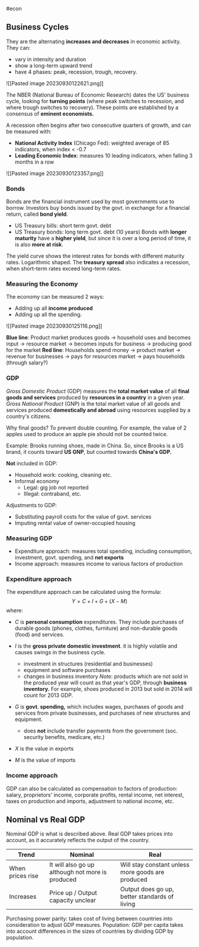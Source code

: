 #econ 
## Business Cycles
They are the alternating **increases and decreases** in economic activity. They can: 
- vary in intensity and duration
- show a long-term upward trend
- have 4 phases: peak, recession, trough, recovery.

![[Pasted image 20230930122621.png]]

The NBER (National Bureau of Economic Research) dates the US' business cycle, looking for **turning points** (where peak switches to recession, and where trough switches to recovery). These points are established by a consensus of **eminent economists.**

A recession often begins after two consecutive quarters of growth, and can be measured with: 
- **National Activity Index** (Chicago Fed): weighted average of 85 indicators, when index < -0.7
- **Leading Economic Index**: measures 10 leading indicators, when falling 3 months in a row

![[Pasted image 20230930123357.png]]

### Bonds
Bonds are the financial instrument used by most governments use to borrow. Investors buy bonds issued by the govt. in exchange for a financial return, called **bond yield**.
- US Treasury bills: short term govt. debt
- US Treasury bonds: long term govt. debt (10 years)
Bonds with **longer maturity** have a **higher yield**, but since it is over a long period of time, it is also **more at risk**.

The yield curve shows the interest rates for bonds with different maturity rates. Logarithmic shaped.
The **treasury spread** also indicates a recession, when short-term rates exceed long-term rates.

### Measuring the Economy
The economy can be measured 2 ways: 
- Adding up all **income produced** 
- Adding up all the spending.

![[Pasted image 20230930125116.png]]

**Blue line**: Product market produces goods -> household uses and becomes input ->  resource market -> becomes inputs for business -> producing good for the market
**Red line**: Households spend money -> product market -> revenue for businesses -> pays for resources market -> pays households (through salary?)

### GDP
*Gross Domestic Product* (GDP) measures the **total market value** of all **final goods and services** produced by **resources in a country** in a given year.
*Gross National Product* (GNP) is the total market value of all goods and services produced **domestically and abroad** using resources supplied by a country's citizens.

Why final goods? To prevent double counting. For example, the value of 2 apples used to produce an apple pie should not be counted twice.

Example: Brooks running shoes, made in China. So, since Brooks is a US brand, it counts toward **US GNP**, but counted towards **China's GDP.**

**Not** included in GDP: 
- Household work: cooking, cleaning etc.
- Informal economy
	- Legal: gig job not reported
	- Illegal: contraband, etc.

Adjustments to GDP: 
- Substituting payroll costs for the value of govt. services
- Imputing rental value of owner-occupied housing

### Measuring GDP
- Expenditure approach: measures total spending, including consumption, investment, govt. spending, and **net exports**
- Income approach: measures income to various factors of production
### Expenditure approach
The expenditure approach can be calculated using the formula: 
$$Y = C + I + G + (X - M)$$
where: 
- $C$ is **personal consumption** expenditures. They include purchases of durable goods (phones, clothes, furniture) and non-durable goods (food) and services.
- $I$ is the **gross private domestic investment**. it is highly volatile and causes swings in the business cycle.
	- investment in structures (residential and businesses)
	- equipment and software purchases
	- changes in business inventory
*Note*: products which are not sold in the produced year will count as that year's GDP, through **business inventory.** For example, shoes produced in 2013 but sold in 2014 will count for 2013 GDP.

- $G$ is **govt. spending,** which includes wages, purchases of goods and services from private businesses, and purchases of new structures and equipment. 
	- does **not** include transfer payments from the government (soc. security benefits, medicare, etc.)
- $X$ is the value in exports
- $M$ is the value of imports
### Income approach
GDP can also be calculated as compensation to factors of production: salary, proprietors' income, corporate profits, rental income, net interest, taxes on production and imports, adjustment to national income, etc.

## Nominal vs Real GDP
Nominal GDP is what is described above. Real GDP takes prices into account, as it accurately reflects the output of the country.

| Trend            | Nominal                                          | Real                                              |
| ---------------- | ------------------------------------------------ | ------------------------------------------------- |
| When prices rise | It will also go up although not more is produced | Will stay constant unless more goods are produced |
| Increases        | Price up / Output capacity unclear               | Output does go up, better standards of living     |

Purchasing power parity: takes cost of living between countries into consideration to adjust GDP measures.
Population: GDP per capita takes into account differences in the sizes of countries by dividing GDP by population.

